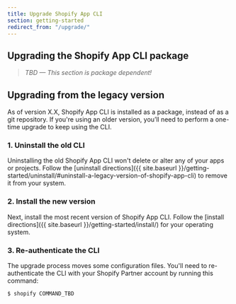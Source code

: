 ```yaml
---
title: Upgrade Shopify App CLI
section: getting-started
redirect_from: "/upgrade/"
---
```


## Upgrading the Shopify App CLI package

> _TBD — This section is package dependent!_

## Upgrading from the legacy version

As of version X.X, Shopify App CLI is installed as a package, instead of as a git repository. If you're using an older version, you’ll need to perform a one-time upgrade to keep using the CLI.

### 1. Uninstall the old CLI

Uninstalling the old Shopify App CLI won't delete or alter any of your apps or projects. Follow the [uninstall directions]({{ site.baseurl }}/getting-started/uninstall/#uninstall-a-legacy-version-of-shopify-app-cli) to remove it from your system.

### 2. Install the new version

Next, install the most recent version of Shopify App CLI. Follow the [install directions]({{ site.baseurl }}/getting-started/install/) for your operating system.

### 3. Re-authenticate the CLI

The upgrade process moves some configuration files. You'll need to re-authenticate the CLI with your Shopify Partner account by running this command:

```console
$ shopify COMMAND_TBD
```

